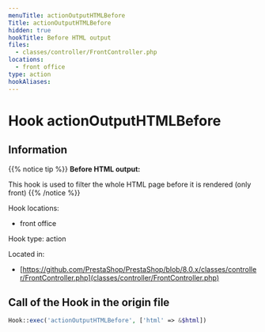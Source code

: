```yaml
---
menuTitle: actionOutputHTMLBefore
Title: actionOutputHTMLBefore
hidden: true
hookTitle: Before HTML output
files:
  - classes/controller/FrontController.php
locations:
  - front office
type: action
hookAliases:
---
```


# Hook actionOutputHTMLBefore

## Information

{{% notice tip %}}
**Before HTML output:** 

This hook is used to filter the whole HTML page before it is rendered (only front)
{{% /notice %}}

Hook locations: 
  - front office

Hook type: action

Located in: 
  - [https://github.com/PrestaShop/PrestaShop/blob/8.0.x/classes/controller/FrontController.php](classes/controller/FrontController.php)

## Call of the Hook in the origin file

```php
Hook::exec('actionOutputHTMLBefore', ['html' => &$html])
```